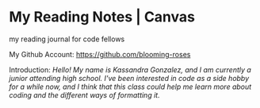 # My Reading Notes | Canvas
my reading journal for code fellows

My Github Account: https://github.com/blooming-roses 

Introduction: 
_Hello! My name is Kassandra Gonzalez, and I am currently a junior attending high school. I've been interested in code as a side hobby for a while now, and I think that this class could help me learn more about coding and the different ways of formatting it._
